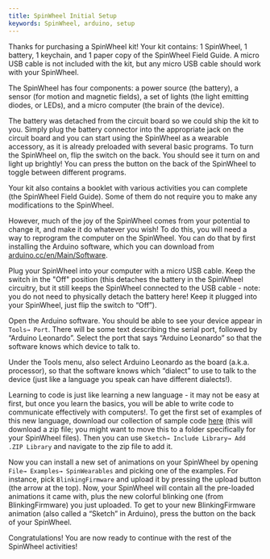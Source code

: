 ```yaml
---
title: SpinWheel Initial Setup
keywords: SpinWheel, arduino, setup
---
```


Thanks for purchasing a SpinWheel kit! Your kit contains: 1 SpinWheel, 1 battery, 1 keychain, and 1 paper copy of the SpinWheel Field Guide. A micro USB cable is not included with the kit, but any micro USB cable should work with your SpinWheel.

The SpinWheel has four components: a power source (the battery), a sensor (for motion and magnetic fields), a set of lights (the light emitting diodes, or LEDs), and a micro computer (the brain of the device).

The battery was detached from the circuit board so we could ship the kit to you. Simply plug the battery connector into the appropriate jack on the circuit board and you can start using the SpinWheel as a wearable accessory, as it is already preloaded with several basic programs. To turn the SpinWheel on, flip the switch on the back. You should see it turn on and light up brightly! You can press the button on the back of the SpinWheel to toggle between different programs.

Your kit also contains a booklet with various activities you can complete (the SpinWheel Field Guide). Some of them do not require you to make any modifications to the SpinWheel.

However, much of the joy of the SpinWheel comes from your potential to change it, and make it do whatever you wish! To do this, you will need a way to reprogram the computer on the SpinWheel. You can do that by first installing the Arduino software, which you can download from [arduino.cc/en/Main/Software](https://arduino.cc/en/Main/Software).

Plug your SpinWheel into your computer with a micro USB cable. Keep the switch in the "Off" position (this detaches the battery in the SpinWheel circuitry, but it still keeps the SpinWheel connected to the USB cable - note: you do not need to physically detach the battery here! Keep it plugged into your SpinWheel, just flip the switch to “Off”). 

Open the Arduino software. You should be able to see your device appear in `Tools→ Port`. There will be some text describing the serial port, followed by “Arduino Leonardo”. Select the port that says “Arduino Leonardo” so that the software knows which device to talk to. 

Under the Tools menu, also select Arduino Leonardo as the board (a.k.a. processor), so that the software knows which “dialect” to use to talk to the device (just like a language you speak can have different dialects!).

Learning to code is just like learning a new language - it may not be easy at first, but once you learn the basics, you will be able to write code to communicate effectively with computers!. To get the first set of examples of this new language, download our collection of sample code [here](/software/SpinWearablesFirmware.zip) (this will download a zip file; you might want to move this to a folder specifically for your SpinWheel files). Then you can use `Sketch→ Include Library→ Add .ZIP Library` and navigate to the zip file to add it. 

Now you can install a new set of animations on your SpinWheel by opening `File→ Examples→ SpinWearables` and picking one of the examples. For instance, pick `BlinkingFirmware` and upload it by pressing the upload button (the arrow at the top). Now, your SpinWheel will contain all the pre-loaded animations it came with, plus the new colorful blinking one (from BlinkingFirmware) you just uploaded. To get to your new BlinkingFirmware animation (also called a “Sketch” in Arduino), press the button on the back of your SpinWheel.

Congratulations! You are now ready to continue with the rest of the SpinWheel activities!

